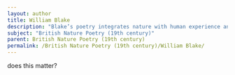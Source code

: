 ```yaml
---
layout: author
title: William Blake
description: "Blake’s poetry integrates nature with human experience and spirituality, particularly in works like 'Songs of Innocence and of Experience', which portray a duality that reflects both natural beauty and human struggle."
subject: "British Nature Poetry (19th century)"
parent: British Nature Poetry (19th century)
permalink: /British Nature Poetry (19th century)/William Blake/
---
```


does this matter?
